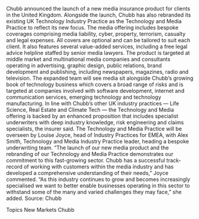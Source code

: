 Chubb announced the launch of a new media insurance product for clients in the United Kingdom.
Alongside the launch, Chubb has also rebranded its existing UK Technology Industry Practice as the Technology and Media Practice to reflect its new focus.
The media offering includes bespoke coverages comprising media liability, cyber, property, terrorism, casualty and legal expenses. All covers are optional and can be tailored to suit each client.
It also features several value-added services, including a free legal advice helpline staffed by senior media lawyers. The product is targeted at middle market and multinational media companies and consultants operating in advertising, graphic design, public relations, brand development and publishing, including newspapers, magazines, radio and television.
The expanded team will see media sit alongside Chubb’s growing book of technology business which covers a broad range of risks and is targeted at companies involved with software development, internet and communication services, emerging technology and technology manufacturing.
In line with Chubb’s other UK industry practices — Life Science, Real Estate and Climate Tech — the Technology and Media offering is backed by an enhanced proposition that includes specialist underwriters with deep industry knowledge, risk engineering and claims specialists, the insurer said.
The Technology and Media Practice will be overseen by Louise Joyce, head of Industry Practices for EMEA, with Alex Smith, Technology and Media Industry Practice leader, heading a bespoke underwriting team.
“The launch of our new media product and the rebranding of our Technology and Media Practice demonstrates our commitment to this fast-growing sector. Chubb has a successful track-record of working with customers within the media industry and has developed a comprehensive understanding of their needs,” Joyce commented.
“As this industry continues to grow and becomes increasingly specialised we want to better enable businesses operating in this sector to withstand some of the many and varied challenges they may face,” she added.
Source: Chubb

Topics
New Markets
Chubb
